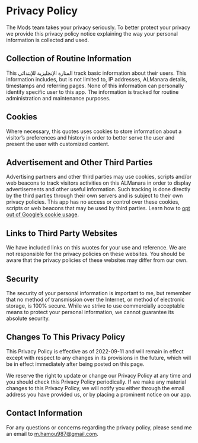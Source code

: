# Privacy Policy

The Mods team takes your privacy seriously. To better protect your privacy we provide this privacy policy notice explaining the way your personal information is collected and used.


## Collection of Routine Information

This المنارة الإنجليزية للإبتدائي track basic information about their users. This information includes, but is not limited to, IP addresses, ALManara details, timestamps and referring pages. None of this information can personally identify specific user to this app. The information is tracked for routine administration and maintenance purposes.


## Cookies

Where necessary, this quotes uses cookies to store information about a visitor’s preferences and history in order to better serve the user and present the user with customized content.


## Advertisement and Other Third Parties

Advertising partners and other third parties may use cookies, scripts and/or web beacons to track visitors activities on this ALManara in order to display advertisements and other useful information. Such tracking is done directly by the third parties through their own servers and is subject to their own privacy policies. This app has no access or control over these cookies, scripts or web beacons that may be used by third parties. Learn how to [opt out of Google’s cookie usage](http://www.google.com/privacy_ads.html).


## Links to Third Party Websites

We have included links on this wuotes for your use and reference. We are not responsible for the privacy policies on these websites. You should be aware that the privacy policies of these websites may differ from our own.


## Security

The security of your personal information is important to me, but remember that no method of transmission over the Internet, or method of electronic storage, is 100% secure. While we strive to use commercially acceptable means to protect your personal information, we cannot guarantee its absolute security.


## Changes To This Privacy Policy

This Privacy Policy is effective as of 2022-09-11 and will remain in effect except with respect to any changes in its provisions in the future, which will be in effect immediately after being posted on this page.

We reserve the right to update or change our Privacy Policy at any time and you should check this Privacy Policy periodically. If we make any material changes to this Privacy Policy, we will notify you either through the email address you have provided us, or by placing a prominent notice on our app.


## Contact Information

For any questions or concerns regarding the privacy policy, please send me an email to m.hamou987@gmail.com.
